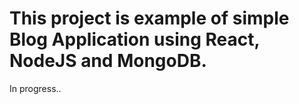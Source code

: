 # This project is example of simple Blog Application using React, NodeJS and MongoDB.

In progress..
